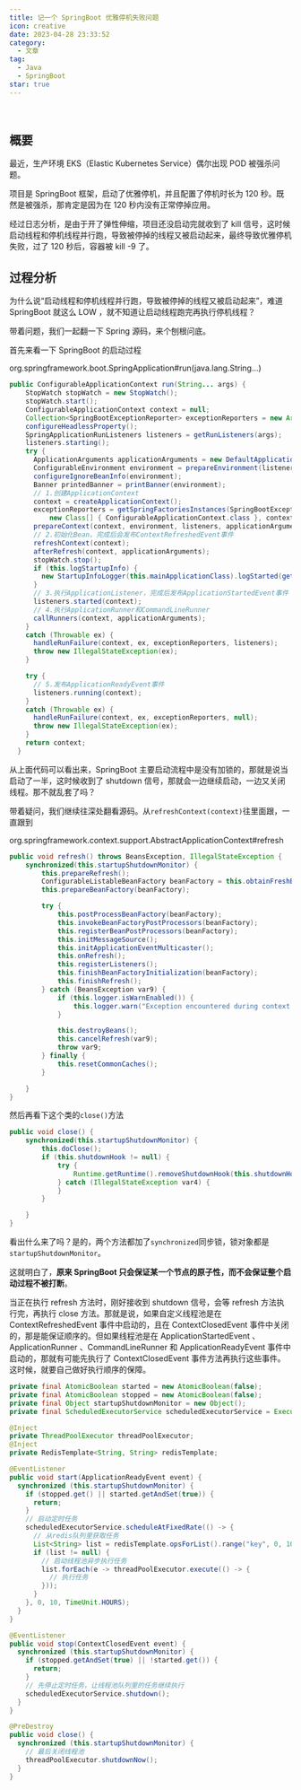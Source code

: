 ```yaml
---
title: 记一个 SpringBoot 优雅停机失败问题
icon: creative
date: 2023-04-28 23:33:52
category:
  - 文章
tag:
  - Java
  - SpringBoot
star: true
---
```

​

## 概要

最近，生产环境 EKS（Elastic Kubernetes Service）偶尔出现 POD 被强杀问题。

项目是 SpringBoot 框架，启动了优雅停机，并且配置了停机时长为 120 秒。既然是被强杀，那肯定是因为在 120 秒内没有正常停掉应用。

经过日志分析，是由于开了弹性伸缩，项目还没启动完就收到了 kill 信号，这时候启动线程和停机线程并行跑，导致被停掉的线程又被启动起来，最终导致优雅停机失败，过了 120 秒后，容器被 kill -9 了。

## 过程分析

为什么说“启动线程和停机线程并行跑，导致被停掉的线程又被启动起来”，难道 SpringBoot 就这么 LOW ，就不知道让启动线程跑完再执行停机线程？

带着问题，我们一起翻一下 Spring 源码，来个刨根问底。

首先来看一下 SpringBoot 的启动过程

org.springframework.boot.SpringApplication#run(java.lang.String...)

```java
public ConfigurableApplicationContext run(String... args) {
    StopWatch stopWatch = new StopWatch();
    stopWatch.start();
    ConfigurableApplicationContext context = null;
    Collection<SpringBootExceptionReporter> exceptionReporters = new ArrayList<>();
    configureHeadlessProperty();
    SpringApplicationRunListeners listeners = getRunListeners(args);
    listeners.starting();
    try {
      ApplicationArguments applicationArguments = new DefaultApplicationArguments(args);
      ConfigurableEnvironment environment = prepareEnvironment(listeners, applicationArguments);
      configureIgnoreBeanInfo(environment);
      Banner printedBanner = printBanner(environment);
      // 1.创建ApplicationContext
      context = createApplicationContext();
      exceptionReporters = getSpringFactoriesInstances(SpringBootExceptionReporter.class,
          new Class[] { ConfigurableApplicationContext.class }, context);
      prepareContext(context, environment, listeners, applicationArguments, printedBanner);
      // 2.初始化Bean，完成后会发布ContextRefreshedEvent事件
      refreshContext(context);
      afterRefresh(context, applicationArguments);
      stopWatch.stop();
      if (this.logStartupInfo) {
        new StartupInfoLogger(this.mainApplicationClass).logStarted(getApplicationLog(), stopWatch);
      }
      // 3.执行ApplicationListener，完成后发布ApplicationStartedEvent事件
      listeners.started(context);
      // 4.执行ApplicationRunner和CommandLineRunner
      callRunners(context, applicationArguments);
    }
    catch (Throwable ex) {
      handleRunFailure(context, ex, exceptionReporters, listeners);
      throw new IllegalStateException(ex);
    }

    try {
      // 5.发布ApplicationReadyEvent事件
      listeners.running(context);
    }
    catch (Throwable ex) {
      handleRunFailure(context, ex, exceptionReporters, null);
      throw new IllegalStateException(ex);
    }
    return context;
  }
```

从上面代码可以看出来，SpringBoot 主要启动流程中是没有加锁的，那就是说当启动了一半，这时候收到了 shutdown 信号，那就会一边继续启动，一边又关闭线程。那不就乱套了吗？  

带着疑问，我们继续往深处翻看源码。从`refreshContext(context)`往里面跟，一直跟到

org.springframework.context.support.AbstractApplicationContext#refresh

```java
public void refresh() throws BeansException, IllegalStateException {
    synchronized(this.startupShutdownMonitor) {
        this.prepareRefresh();
        ConfigurableListableBeanFactory beanFactory = this.obtainFreshBeanFactory();
        this.prepareBeanFactory(beanFactory);

        try {
            this.postProcessBeanFactory(beanFactory);
            this.invokeBeanFactoryPostProcessors(beanFactory);
            this.registerBeanPostProcessors(beanFactory);
            this.initMessageSource();
            this.initApplicationEventMulticaster();
            this.onRefresh();
            this.registerListeners();
            this.finishBeanFactoryInitialization(beanFactory);
            this.finishRefresh();
        } catch (BeansException var9) {
            if (this.logger.isWarnEnabled()) {
                this.logger.warn("Exception encountered during context initialization - cancelling refresh attempt: " + var9);
            }

            this.destroyBeans();
            this.cancelRefresh(var9);
            throw var9;
        } finally {
            this.resetCommonCaches();
        }

    }
}
```

然后再看下这个类的`close()`方法

```java
public void close() {
    synchronized(this.startupShutdownMonitor) {
        this.doClose();
        if (this.shutdownHook != null) {
            try {
                Runtime.getRuntime().removeShutdownHook(this.shutdownHook);
            } catch (IllegalStateException var4) {
            }
        }

    }
}
```

看出什么来了吗？是的，两个方法都加了`synchronized`同步锁，锁对象都是`startupShutdownMonitor`。

这就明白了，**原来 SpringBoot 只会保证某一个节点的原子性，而不会保证整个启动过程不被打断**。

当正在执行 refresh 方法时，刚好接收到 shutdown 信号，会等 refresh 方法执行完，再执行 close 方法。那就是说，如果自定义线程池是在 ContextRefreshedEvent 事件中启动的，且在 ContextClosedEvent 事件中关闭的，那是能保证顺序的。但如果线程池是在 ApplicationStartedEvent 、ApplicationRunner 、CommandLineRunner 和 ApplicationReadyEvent 事件中启动的，那就有可能先执行了 ContextClosedEvent 事件方法再执行这些事件。这时候，就要自己做好执行顺序的保障。

```java
private final AtomicBoolean started = new AtomicBoolean(false);
private final AtomicBoolean stopped = new AtomicBoolean(false);
private final Object startupShutdownMonitor = new Object();
private final ScheduledExecutorService scheduledExecutorService = Executors.newScheduledThreadPool(1);

@Inject
private ThreadPoolExecutor threadPoolExecutor;
@Inject
private RedisTemplate<String, String> redisTemplate;

@EventListener
public void start(ApplicationReadyEvent event) {
  synchronized (this.startupShutdownMonitor) {
    if (stopped.get() || started.getAndSet(true)) {
      return;
    }
    // 启动定时任务
    scheduledExecutorService.scheduleAtFixedRate(() -> {
      // 从redis队列里获取任务
      List<String> list = redisTemplate.opsForList().range("key", 0, 10);
      if (list != null) {
        // 启动线程池异步执行任务
        list.forEach(e -> threadPoolExecutor.execute(() -> {
          // 执行任务
        }));
      }
    }, 0, 10, TimeUnit.HOURS);
  }
}

@EventListener
public void stop(ContextClosedEvent event) {
  synchronized (this.startupShutdownMonitor) {
    if (stopped.getAndSet(true) || !started.get()) {
      return;
    }
    // 先停止定时任务，让线程池队列里的任务继续执行
    scheduledExecutorService.shutdown();
  }
}

@PreDestroy
public void close() {
  synchronized (this.startupShutdownMonitor) {
    // 最后关闭线程池
    threadPoolExecutor.shutdownNow();
  }
}
```
